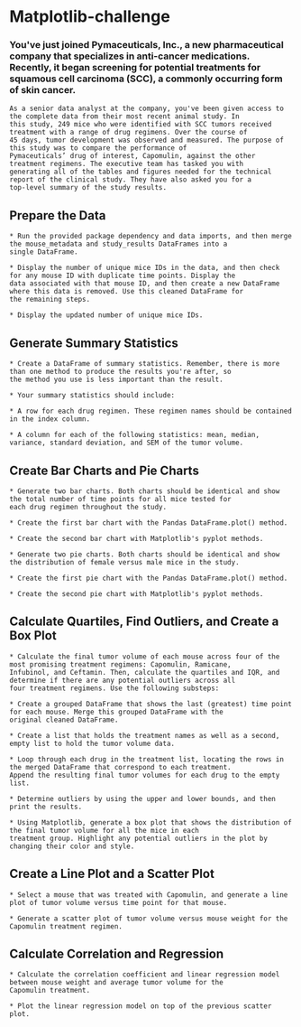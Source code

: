 # Matplotlib-challenge

### You've just joined Pymaceuticals, Inc., a new pharmaceutical company that specializes in anti-cancer medications. Recently, it began screening for potential treatments for squamous cell carcinoma (SCC), a commonly occurring form of skin cancer.

    As a senior data analyst at the company, you've been given access to the complete data from their most recent animal study. In 
    this study, 249 mice who were identified with SCC tumors received treatment with a range of drug regimens. Over the course of 
    45 days, tumor development was observed and measured. The purpose of this study was to compare the performance of 
    Pymaceuticals’ drug of interest, Capomulin, against the other treatment regimens. The executive team has tasked you with 
    generating all of the tables and figures needed for the technical report of the clinical study. They have also asked you for a 
    top-level summary of the study results.


## Prepare the Data
    * Run the provided package dependency and data imports, and then merge the mouse_metadata and study_results DataFrames into a 
    single DataFrame.

    * Display the number of unique mice IDs in the data, and then check for any mouse ID with duplicate time points. Display the 
    data associated with that mouse ID, and then create a new DataFrame where this data is removed. Use this cleaned DataFrame for 
    the remaining steps.

    * Display the updated number of unique mice IDs.

## Generate Summary Statistics
    * Create a DataFrame of summary statistics. Remember, there is more than one method to produce the results you're after, so 
    the method you use is less important than the result.

    * Your summary statistics should include:

    * A row for each drug regimen. These regimen names should be contained in the index column.

    * A column for each of the following statistics: mean, median, variance, standard deviation, and SEM of the tumor volume.

## Create Bar Charts and Pie Charts
    * Generate two bar charts. Both charts should be identical and show the total number of time points for all mice tested for 
    each drug regimen throughout the study.

    * Create the first bar chart with the Pandas DataFrame.plot() method.

    * Create the second bar chart with Matplotlib's pyplot methods.

    * Generate two pie charts. Both charts should be identical and show the distribution of female versus male mice in the study.

    * Create the first pie chart with the Pandas DataFrame.plot() method.

    * Create the second pie chart with Matplotlib's pyplot methods.

## Calculate Quartiles, Find Outliers, and Create a Box Plot
    * Calculate the final tumor volume of each mouse across four of the most promising treatment regimens: Capomulin, Ramicane, 
    Infubinol, and Ceftamin. Then, calculate the quartiles and IQR, and determine if there are any potential outliers across all 
    four treatment regimens. Use the following substeps:

    * Create a grouped DataFrame that shows the last (greatest) time point for each mouse. Merge this grouped DataFrame with the 
    original cleaned DataFrame.

    * Create a list that holds the treatment names as well as a second, empty list to hold the tumor volume data.

    * Loop through each drug in the treatment list, locating the rows in the merged DataFrame that correspond to each treatment. 
    Append the resulting final tumor volumes for each drug to the empty list.

    * Determine outliers by using the upper and lower bounds, and then print the results.

    * Using Matplotlib, generate a box plot that shows the distribution of the final tumor volume for all the mice in each 
    treatment group. Highlight any potential outliers in the plot by changing their color and style.

## Create a Line Plot and a Scatter Plot
    * Select a mouse that was treated with Capomulin, and generate a line plot of tumor volume versus time point for that mouse.

    * Generate a scatter plot of tumor volume versus mouse weight for the Capomulin treatment regimen.

## Calculate Correlation and Regression
    * Calculate the correlation coefficient and linear regression model between mouse weight and average tumor volume for the 
    Capomulin treatment.

    * Plot the linear regression model on top of the previous scatter plot.
